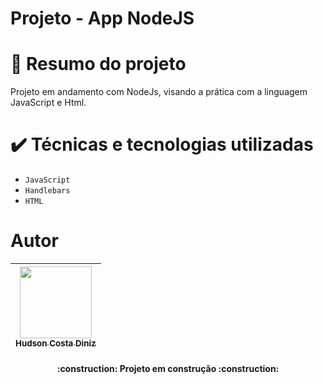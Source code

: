 # Projeto - App NodeJS

# 📒 Resumo do projeto
Projeto em andamento com NodeJs, visando a prática com a linguagem JavaScript e Html.

# ✔️ Técnicas e tecnologias utilizadas

- ``JavaScript``
- ``Handlebars``
-  ``HTML``

# Autor

| [<img loading="lazy" src="https://avatars.githubusercontent.com/u/118493676?s=400&u=eae7b24e6d89f8a5695924eaed39a41acc1dfd5c&v=4" width=115><br><sub>Hudson Costa Diniz</sub>](https://github.com/Hudson390) |  
| :---: |

<h4 align="center"> 
    :construction:  Projeto em construção  :construction:
</h4>
